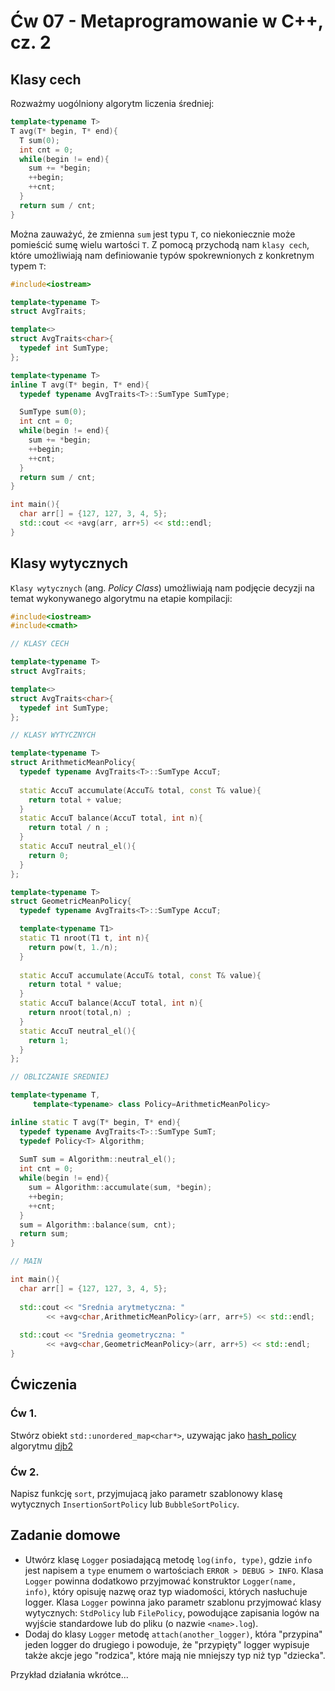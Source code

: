 


# Ćw 07 - Metaprogramowanie w C++, cz. 2

## Klasy cech

Rozważmy uogólniony algorytm liczenia średniej:

```C++
template<typename T>
T avg(T* begin, T* end){
  T sum(0);
  int cnt = 0;
  while(begin != end){
    sum += *begin;
    ++begin;
    ++cnt;
  }
  return sum / cnt;
}
```

Można zauważyć, że zmienna `sum` jest typu `T`, co niekoniecznie może pomieścić sumę wielu wartości `T`. Z pomocą przychodą nam `klasy cech`, które umożliwiają nam definiowanie typów spokrewnionych z konkretnym typem `T`:

```C++
#include<iostream>

template<typename T>
struct AvgTraits;

template<>
struct AvgTraits<char>{
  typedef int SumType;
};

template<typename T>
inline T avg(T* begin, T* end){
  typedef typename AvgTraits<T>::SumType SumType;

  SumType sum(0);
  int cnt = 0;
  while(begin != end){
    sum += *begin;
    ++begin;
    ++cnt;
  }
  return sum / cnt;
}

int main(){
  char arr[] = {127, 127, 3, 4, 5};
  std::cout << +avg(arr, arr+5) << std::endl;
}
```

## Klasy wytycznych

`Klasy wytycznych` (ang. *Policy Class*) umożliwiają nam podjęcie decyzji na temat wykonywanego algorytmu na etapie kompilacji:

```C++
#include<iostream>
#include<cmath>

// KLASY CECH

template<typename T>
struct AvgTraits;

template<>
struct AvgTraits<char>{
  typedef int SumType;
};

// KLASY WYTYCZNYCH

template<typename T>
struct ArithmeticMeanPolicy{
  typedef typename AvgTraits<T>::SumType AccuT;
  
  static AccuT accumulate(AccuT& total, const T& value){
    return total + value;
  }
  static AccuT balance(AccuT total, int n){
    return total / n ;
  }
  static AccuT neutral_el(){
    return 0;
  }
};

template<typename T>
struct GeometricMeanPolicy{
  typedef typename AvgTraits<T>::SumType AccuT;

  template<typename T1>
  static T1 nroot(T1 t, int n){
    return pow(t, 1./n);
  }
  
  static AccuT accumulate(AccuT& total, const T& value){
    return total * value;
  }
  static AccuT balance(AccuT total, int n){
    return nroot(total,n) ;
  }
  static AccuT neutral_el(){
    return 1;
  }
};

// OBLICZANIE SREDNIEJ

template<typename T,
	 template<typename> class Policy=ArithmeticMeanPolicy>

inline static T avg(T* begin, T* end){
  typedef typename AvgTraits<T>::SumType SumT;
  typedef Policy<T> Algorithm;
  
  SumT sum = Algorithm::neutral_el();
  int cnt = 0;
  while(begin != end){
    sum = Algorithm::accumulate(sum, *begin);
    ++begin;
    ++cnt;
  }
  sum = Algorithm::balance(sum, cnt);
  return sum;
}

// MAIN

int main(){
  char arr[] = {127, 127, 3, 4, 5};
  
  std::cout << "Srednia arytmetyczna: "
	    << +avg<char,ArithmeticMeanPolicy>(arr, arr+5) << std::endl;
  
  std::cout << "Srednia geometryczna: "
	    << +avg<char,GeometricMeanPolicy>(arr, arr+5) << std::endl;
}

```

## Ćwiczenia

### Ćw 1.

Stwórz obiekt `std::unordered_map<char*>`, uzywając jako [hash_policy](https://en.cppreference.com/w/cpp/container/unordered_map) algorytmu [djb2](http://www.cse.yorku.ca/~oz/hash.html)

### Ćw 2.

Napisz funkcję `sort`, przyjmujacą jako parametr szablonowy klasę wytycznych `InsertionSortPolicy` lub `BubbleSortPolicy`.


## Zadanie domowe

* Utwórz klasę `Logger` posiadającą metodę `log(info, type)`, gdzie `info` jest napisem a `type` enumem o wartościach `ERROR > DEBUG > INFO`. Klasa `Logger` powinna dodatkowo przyjmować konstruktor `Logger(name, info)`, który opisuję nazwę oraz typ wiadomości, których nasłuchuje logger. Klasa `Logger` powinna jako parametr szablonu przyjmować klasy wytycznych: `StdPolicy` lub `FilePolicy`, powodujące zapisania logów na wyjście standardowe lub do pliku (o nazwie `<name>.log`).
* Dodaj do klasy `Logger` metodę `attach(another_logger)`, która "przypina" jeden logger do drugiego i powoduje, że "przypięty" logger wypisuje także akcje jego "rodzica", które mają nie mniejszy typ niż typ "dziecka".

Przykład działania wkrótce...